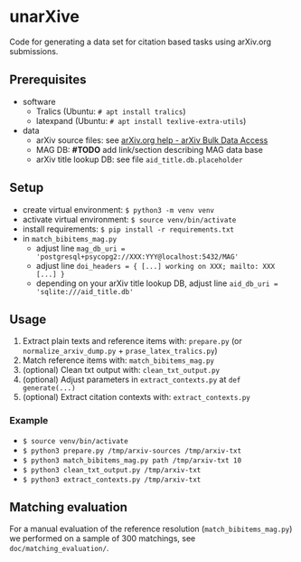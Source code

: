 # unarXive

Code for generating a data set for citation based tasks using arXiv.org submissions.

## Prerequisites
* software
    * Tralics (Ubuntu: `# apt install tralics`)
    * latexpand (Ubuntu: `# apt install texlive-extra-utils`)
* data
    * arXiv source files: see [arXiv.org help - arXiv Bulk Data Access](https://arxiv.org/help/bulk_data)
    * MAG DB: **#TODO** add link/section describing MAG data base
    * arXiv title lookup DB: see file `aid_title.db.placeholder`

## Setup
* create virtual environment: `$ python3 -m venv venv`
* activate virtual environment: `$ source venv/bin/activate`
* install requirements: `$ pip install -r requirements.txt`
* in `match_bibitems_mag.py`
    * adjust line `mag_db_uri = 'postgresql+psycopg2://XXX:YYY@localhost:5432/MAG'`
    * adjust line `doi_headers = { [...] working on XXX; mailto: XXX [...] }`
    * depending on your arXiv title lookup DB, adjust line `aid_db_uri = 'sqlite:///aid_title.db'`

## Usage
1. Extract plain texts and reference items with: `prepare.py` (or `normalize_arxiv_dump.py` + `prase_latex_tralics.py`)
2. Match reference items with: `match_bibitems_mag.py`
3. (optional) Clean txt output with: `clean_txt_output.py`
4. (optional) Adjust parameters in `extract_contexts.py` at `def generate(...)`
5. (optional) Extract citation contexts with: `extract_contexts.py`

### Example
* `$ source venv/bin/activate`
* `$ python3 prepare.py /tmp/arxiv-sources /tmp/arxiv-txt`
* `$ python3 match_bibitems_mag.py path /tmp/arxiv-txt 10`
* `$ python3 clean_txt_output.py /tmp/arxiv-txt`
* `$ python3 extract_contexts.py /tmp/arxiv-txt`

## Matching evaluation
For a manual evaluation of the reference resolution (`match_bibitems_mag.py`) we performed on a sample of 300 matchings, see `doc/matching_evaluation/`.
